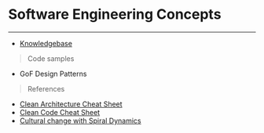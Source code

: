 # Software Engineering Concepts
-----------------

- [Knowledgebase](KNOWLEDGEBASE.md)

> Code samples
- GoF Design Patterns

> References
- [Clean Architecture Cheat Sheet](https://www.planetgeek.ch/wp-content/uploads/2016/03/Clean-Architecture-V1.0.pdf)
- [Clean Code Cheat Sheet](https://www.planetgeek.ch/wp-content/uploads/2014/11/Clean-Code-V2.4.pdf)
- [Cultural change with Spiral Dynamics](https://www.agilealliance.org/wp-content/uploads/2016/01/Cultural-change-with-Spiral-Dynamics_A2012.pdf)